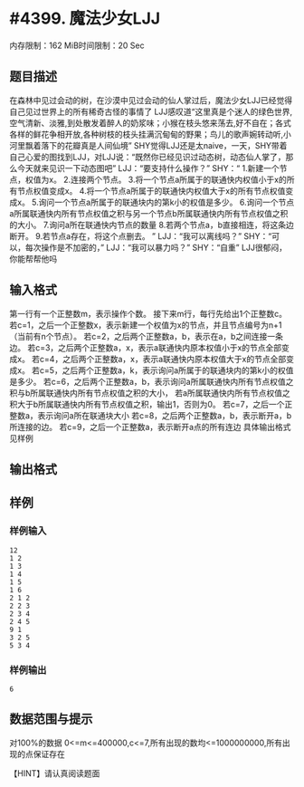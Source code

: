 # #4399. 魔法少女LJJ

内存限制：162 MiB时间限制：20 Sec

## 题目描述

在森林中见过会动的树，在沙漠中见过会动的仙人掌过后，魔法少女LJJ已经觉得自己见过世界上的所有稀奇古怪的事情了
LJJ感叹道&ldquo;这里真是个迷人的绿色世界,空气清新、淡雅,到处散发着醉人的奶浆味；小猴在枝头悠来荡去,好不自在；各式各样的鲜花争相开放,各种树枝的枝头挂满沉甸甸的野果；鸟儿的歌声婉转动听,小河里飘着落下的花瓣真是人间仙境&rdquo;
SHY觉得LJJ还是太naive，一天，SHY带着自己心爱的图找到LJJ，对LJJ说：&ldquo;既然你已经见识过动态树，动态仙人掌了，那么今天就来见识一下动态图吧&rdquo;
LJJ：&ldquo;要支持什么操作？&rdquo;
SHY：&ldquo;
1.新建一个节点，权值为x。
2.连接两个节点。
3.将一个节点a所属于的联通快内权值小于x的所有节点权值变成x。
4.将一个节点a所属于的联通快内权值大于x的所有节点权值变成x。
5.询问一个节点a所属于的联通块内的第k小的权值是多少。
6.询问一个节点a所属联通快内所有节点权值之积与另一个节点b所属联通快内所有节点权值之积的大小。
7.询问a所在联通快内节点的数量
8.若两个节点a，b直接相连，将这条边断开。
9.若节点a存在，将这个点删去。
&rdquo;
LJJ：&ldquo;我可以离线吗？&rdquo;
SHY：&ldquo;可以，每次操作是不加密的，&rdquo;
LJJ：&ldquo;我可以暴力吗？&rdquo;
SHY：&ldquo;自重&rdquo;
LJJ很郁闷，你能帮帮他吗

## 输入格式

第一行有一个正整数m，表示操作个数。
接下来m行，每行先给出1个正整数c。
若c=1，之后一个正整数x，表示新建一个权值为x的节点，并且节点编号为n+1（当前有n个节点）。
若c=2，之后两个正整数a，b，表示在a，b之间连接一条边。
若c=3，之后两个正整数a，x，表示a联通快内原本权值小于x的节点全部变成x。
若c=4，之后两个正整数a，x，表示a联通快内原本权值大于x的节点全部变成x。
若c=5，之后两个正整数a，k，表示询问a所属于的联通块内的第k小的权值是多少。
若c=6，之后两个正整数a，b，表示询问a所属联通快内所有节点权值之积与b所属联通快内所有节点权值之积的大小，
若a所属联通快内所有节点权值之积大于b所属联通快内所有节点权值之积，输出1，否则为0。
若c=7，之后一个正整数a，表示询问a所在联通块大小
若c=8，之后两个正整数a，b，表示断开a，b所连接的边。
若c=9，之后一个正整数a，表示断开a点的所有连边
具体输出格式见样例

## 输出格式

## 样例

### 样例输入

    
    12
    1 2
    1 3
    1 4
    1 5
    1 6
    2 1 2
    2 2 3
    2 3 4
    2 4 5
    9 1
    3 2 5
    5 3 4
    

### 样例输出

    
    6
    

## 数据范围与提示

对100%的数据 0<=m<=400000,c<=7,所有出现的数均<=1000000000,所有出现的点保证存在

【HINT】请认真阅读题面
